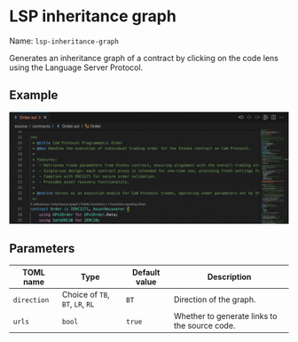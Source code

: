 # LSP inheritance graph

Name: `lsp-inheritance-graph`

Generates an inheritance graph of a contract by clicking on the code lens using the Language Server Protocol.

## Example

![LSP inheritance graph example](./lsp-inheritance-graph.gif)

## Parameters

| TOML name   | Type                             | Default value | Description                                   |
|-------------|----------------------------------|---------------|-----------------------------------------------|
| `direction` | Choice of `TB`, `BT`, `LR`, `RL` | `BT`          | Direction of the graph.                       |
| `urls`      | `bool`                           | `true`        | Whether to generate links to the source code. |
